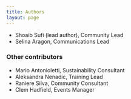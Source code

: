 ```yaml
---
title: Authors
layout: page
---
```


* Shoaib Sufi (lead author), Community Lead
* Selina Aragon, Communications Lead

### Other contributors
* Mario Antonioletti, Sustainability Consultant
* Aleksandra Nenadic, Training Lead
* Raniere Silva, Community Consultant
* Clem Hadfield, Events Manager


